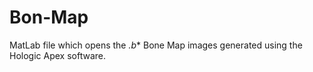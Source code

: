 # Bon-Map
MatLab file which opens the *.b** Bone Map images generated using the Hologic Apex software.
